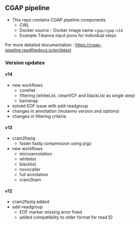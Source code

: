## CGAP pipeline
* This repo contains CGAP pipeline components
  * CWL
  * Docker source - Docker image name `cgap/cgap:v14`
  * Example Tibanna input jsons for individual steps

For more detailed documentation : https://cgap-pipeline.readthedocs.io/en/latest

### Version updates
#### v14
* new workflows
  * comHet
  * filtering (whiteList, cleanVCF and blackList as single step)
  * bamsnap
* solved EOF issue with add-readgroup
* changes in annotation (mutanno version and options)
* changes in filtering criteria

#### v13
* cram2fastq
  * faster fastq compression using pigz
* new workflows
  * microannotation
  * whitelist
  * blacklist
  * novocaller
  * full annotation
  * cram2bam

#### v12
* cram2fastq added
* add-readgroup
  * EOF marker missing error fixed
  * added compatibility to older format for read ID
